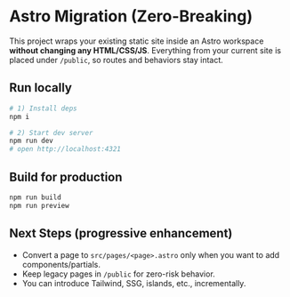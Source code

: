 # Astro Migration (Zero-Breaking)

This project wraps your existing static site inside an Astro workspace **without changing any HTML/CSS/JS**.
Everything from your current site is placed under `/public`, so routes and behaviors stay intact.

## Run locally
```bash
# 1) Install deps
npm i

# 2) Start dev server
npm run dev
# open http://localhost:4321
```

## Build for production
```bash
npm run build
npm run preview
```

## Next Steps (progressive enhancement)
- Convert a page to `src/pages/<page>.astro` only when you want to add components/partials.
- Keep legacy pages in `/public` for zero-risk behavior.
- You can introduce Tailwind, SSG, islands, etc., incrementally.
